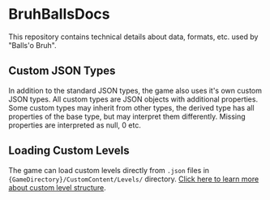 # BruhBallsDocs
This repository contains technical details about data, formats, etc. used by "Balls'o Bruh".

## Custom JSON Types
In addition to the standard JSON types, the game also uses it's own custom JSON types. All custom types are JSON objects with additional properties. Some custom types may inherit from other types, the derived type has all properties of the base type, but may interpret them differently. Missing properties are interpreted as null, 0 etc.

## Loading Custom Levels
The game can load custom levels directly from `.json` files in `{GameDirectory}/CustomContent/Levels/` directory. [Click here to learn more about custom level structure](JsonTypes/Level.md).
